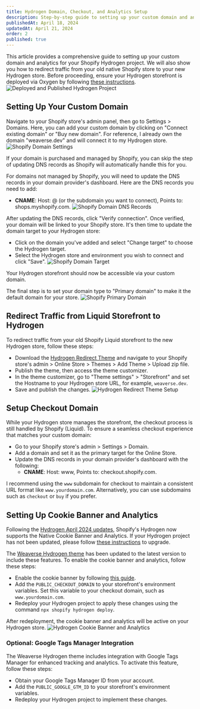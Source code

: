 ```yaml
---
title: Hydrogen Domain, Checkout, and Analytics Setup
description: Step-by-step guide to setting up your custom domain and analytics for your Shopify Hydrogen project.
publishedAt: April 18, 2024
updatedAt: April 21, 2024
order: 2
published: true
---
```


This article provides a comprehensive guide to setting up your custom domain and analytics for your Shopify Hydrogen project. We will also show you how to redirect traffic from your old native Shopify store to your new Hydrogen store. Before proceeding, ensure your Hydrogen storefront is deployed via Oxygen by following [these instructions](/docs/deployment/oxygen).
![Deployed and Published Hydrogen Project](https://cdn.shopify.com/s/files/1/0838/0052/3057/files/weaverse_hydrogen_deployed.png?v=1713692590)

## **Setting Up Your Custom Domain**
Navigate to your Shopify store's admin panel, then go to Settings > Domains. Here, you can add your custom domain by clicking on "Connect existing domain" or "Buy new domain".
For reference, I already own the domain "weaverse.dev" and will connect it to my Hydrogen store.
![Shopify Domain Settings](https://cdn.shopify.com/s/files/1/0838/0052/3057/files/connect_existing_domain.png?v=1713694033)

If your domain is purchased and managed by Shopify, you can skip the step of updating DNS records as Shopify will automatically handle this for you.

For domains not managed by Shopify, you will need to update the DNS records in your domain provider's dashboard. Here are the DNS records you need to add:
- **CNAME**: Host: @ (or the subdomain you want to connect), Points to: shops.myshopify.com.
  ![Shopify Domain DNS Records](https://cdn.shopify.com/s/files/1/0838/0052/3057/files/dns_settings.png?v=1713694183)

After updating the DNS records, click "Verify connection". Once verified, your domain will be linked to your Shopify store. It's then time to update the domain target to your Hydrogen store:
- Click on the domain you've added and select "Change target" to choose the Hydrogen target.
- Select the Hydrogen store and environment you wish to connect and click "Save".
  ![Shopify Domain Target](https://cdn.shopify.com/s/files/1/0838/0052/3057/files/set_hydrogen_target.png?v=1713694386)

Your Hydrogen storefront should now be accessible via your custom domain.

The final step is to set your domain type to "Primary domain" to make it the default domain for your store.
![Shopify Primary Domain](https://cdn.shopify.com/s/files/1/0838/0052/3057/files/domain_type.png?v=1713695844)

## **Redirect Traffic from Liquid Storefront to Hydrogen**
To redirect traffic from your old Shopify Liquid storefront to the new Hydrogen store, follow these steps:
- Download the [Hydrogen Redirect Theme](https://github.com/Shopify/hydrogen-redirect-theme/archive/refs/heads/master.zip) and navigate to your Shopify store's admin > Online Store > Themes > Add Theme > Upload zip file.
- Publish the theme, then access the theme customizer.
- In the theme customizer, go to "Theme settings" > "Storefront" and set the Hostname to your Hydrogen store URL, for example, `weaverse.dev`.
- Save and publish the changes.
  ![Hydrogen Redirect Theme Setup](https://cdn.shopify.com/s/files/1/0838/0052/3057/files/hydrogen_redirect_theme_setup.png?v=1713694951)

## **Setup Checkout Domain**
While your Hydrogen store manages the storefront, the checkout process is still handled by Shopify (Liquid). To ensure a seamless checkout experience that matches your custom domain:
- Go to your Shopify store's admin > Settings > Domain.
- Add a domain and set it as the primary target for the Online Store.
- Update the DNS records in your domain provider's dashboard with the following:
  - **CNAME**: Host: www, Points to: checkout.shopify.com.

I recommend using the `www` subdomain for checkout to maintain a consistent URL format like `www.yourdomain.com`. Alternatively, you can use subdomains such as `checkout` or `buy` if you prefer.


## **Setting Up Cookie Banner and Analytics**
Following the [Hydrogen April 2024 updates](https://hydrogen.shopify.dev/update/april-2024), Shopify's Hydrogen now supports the Native Cookie Banner and Analytics. If your Hydrogen project has not been updated, please follow [these instructions](https://github.com/Shopify/hydrogen/tree/main/examples/analytics#1-enable-customer-privacy--cookie-consent-banner) to upgrade.

The [Weaverse Hydrogen theme](https://github.com/Weaverse/pilot/tree/main) has been updated to the latest version to include these features. To enable the cookie banner and analytics, follow these steps:
- Enable the cookie banner by following [this guide](https://github.com/Shopify/hydrogen/tree/main/examples/analytics#1-enable-customer-privacy--cookie-consent-banner).
- Add the `PUBLIC_CHECKOUT_DOMAIN` to your storefront's environment variables. Set this variable to your checkout domain, such as `www.yourdomain.com`.
- Redeploy your Hydrogen project to apply these changes using the command `npx shopify hydrogen deploy`.

After redeployment, the cookie banner and analytics will be active on your Hydrogen store.
![Hydrogen Cookie Banner and Analytics](https://cdn.shopify.com/s/files/1/0838/0052/3057/files/hydrogen_cookie_banner_activated.jpg?v=1713697054)

### **Optional: Google Tags Manager Integration**
The Weaverse Hydrogen theme includes integration with Google Tags Manager for enhanced tracking and analytics. To activate this feature, follow these steps:
- Obtain your Google Tags Manager ID from your account.
- Add the `PUBLIC_GOOGLE_GTM_ID` to your storefront's environment variables.
- Redeploy your Hydrogen project to implement these changes.


















